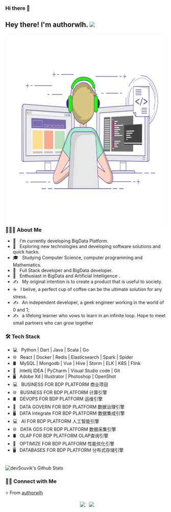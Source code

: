 ### Hi there 👋

<!--
**authorwlh/authorwlh** is a ✨ _special_ ✨ repository because its `README.md` (this file) appears on your GitHub profile.

Here are some ideas to get you started:

- 🔭 I’m currently working on ...
- 🌱 I’m currently learning ...
- 👯 I’m looking to collaborate on ...
- 🤔 I’m looking for help with ...
- 💬 Ask me about ...
- 📫 How to reach me: ...
- 😄 Pronouns: ...
- ⚡ Fun fact: ...
-->

<h2> Hey there! I'm authorwlh. <img src="https://picsum.photos/800/450?image=0" width="75"></h2>
<img align="right" alt="GIF" src="https://raw.githubusercontent.com/devSouvik/devSouvik/master/gif3.gif" width="650" height="600"/>

<h3> 👨🏻‍💻 About Me </h3>

- 🔭 &nbsp; I’m currently developing BigData Platform.
- 🤔 &nbsp; Exploring new technologies and developing software solutions and quick hacks.
- 🎓 &nbsp; Studying Computer Science, computer programming and Mathematics.
- 💼 &nbsp; Full Stack developer and BigData developer.
- 🌱 &nbsp; Enthusiast in BigData and Artificial Intelligence .
- ✍️ &nbsp; My original intention is to create a product that is useful to society.
- ☕ &nbsp; I belive, a perfect cup of coffee can be the ultimate solution for any stress. 
- ✍️ &nbsp; An independent developer, a geek engineer working in the world of 0 and 1; 
- ✍️ &nbsp; a lifelong learner who vows to learn in an infinite loop. Hope to meet small partners who can grow together

<h3>🛠 Tech Stack</h3>

- 💻 &nbsp; Python | Dart | Java | Scala | Go
- 🌐 &nbsp; React | Docker | Redis | Elasticsearch | Spark | Spider 
- 🛢 &nbsp; MySQL | Mongodb | Vue | Hive | Storm | ELK | K8S | Flink
- 🔧 &nbsp; Intellij IDEA | PyCharm | Visual Studio code | Git
- 🖥 &nbsp; Adobe Xd | Illustrator | Photoshop | OpenShot
- 💻 &nbsp; BUSINESS FOR BDP PLATFORM 商业项目
- 🌐 &nbsp; BUSINESS FOR BDP PLATFORM 计算引擎
- 🛢 &nbsp; DEVOPS FOR BDP PLATFORM 运维引擎
- 🔧 &nbsp; DATA GOVERN FOR BDP PLATFORM 数据治理引擎
- 🖥 &nbsp; DATA Integrate FOR BDP PLATFORM 数据集成引擎
- 💻 &nbsp; AI FOR BDP PLATFORM 人工智能引擎
- 🌐 &nbsp; DATA ODS FOR BDP PLATFORM 数据采集引擎
- 🛢 &nbsp; OLAP FOR BDP PLATFORM OLAP查询引擎
- 🔧 &nbsp; OPTIMIZE FOR BDP PLATFORM 性能优化引擎
- 🖥 &nbsp; DATABASES FOR BDP PLATFORM 分布式存储引擎

<br>

<img align="center" src="https://github-readme-stats.vercel.app/api?username=devSouvik&include_all_commits=true&count_private=true&show_icons=true&line_height=20&&title_color=7A7ADB&icon_color=2234AE&text_color=D3D3D3&bg_color=0,000000,130F40" width="1400" alt="devSouvik's Github Stats">

</br>

<h3> 🤝🏻 Connect with Me </h3> 

⭐️ From [authorwlh](https://github.com/authorwlh)

<p align="center">
&nbsp; <a href="https://github.com/authorwlh" target="_blank" rel="noopener noreferrer"><img src="https://img.icons8.com/plasticine/100/000000/twitter.png" width="50" /></a>  
&nbsp; <a href="mailto:linhaopenghong@gmail.com" target="_blank" rel="noopener noreferrer"><img src="https://img.icons8.com/plasticine/100/000000/gmail.png"  width="50" /></a>
</p>


